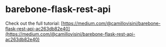 # barebone-flask-rest-api

Check out the full tutorial: [https://medium.com/@camillovisini/barebone-flask-rest-api-ac263db82e40](https://medium.com/@camillovisini/barebone-flask-rest-api-ac263db82e40)
